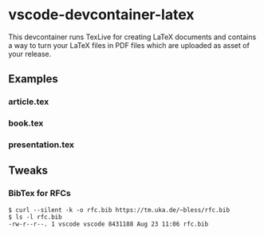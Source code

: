 # vscode-devcontainer-latex

This devcontainer runs TexLive for creating LaTeX documents and contains a way to turn your LaTeX files in PDF files which are uploaded as asset of your release.

## Examples

### article.tex

### book.tex

### presentation.tex

## Tweaks

### BibTex for RFCs


```shell
$ curl --silent -k -o rfc.bib https://tm.uka.de/~bless/rfc.bib
$ ls -l rfc.bib
-rw-r--r--. 1 vscode vscode 8431188 Aug 23 11:06 rfc.bib
```
